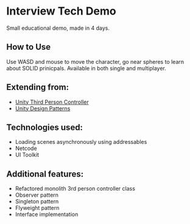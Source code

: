 # Interview Tech Demo
Small educational demo, made in 4 days.

## How to Use
Use WASD and mouse to move the character, go near spheres to learn about SOLID prinicpals. Available in both single and multiplayer.

## Extending from:
- [Unity Third Person Controller](https://assetstore.unity.com/packages/essentials/starter-assets-thirdperson-updates-in-new-charactercontroller-pa-196526?srsltid=AfmBOoqvIsOoFsGqnJY6_LrtKc1UEwbI17N8BXxxux6a0p3WZgX4wC5X)
- [Unity Design Patterns](https://assetstore.unity.com/packages/essentials/tutorial-projects/level-up-your-code-with-design-patterns-and-solid-289616?srsltid=AfmBOoo1yzzEJk81iBWJnT2g8zU0QgPfhlVvohvhjxRWq8Mas6FF4ETF)


## Technologies used:
- Loading scenes asynchronously using addressables
- Netcode
- UI Toolkit

## Additional features:
- Refactored monolith 3rd person controller class
- Observer pattern
- Singleton pattern
- Flyweight pattern
- Interface implementation
